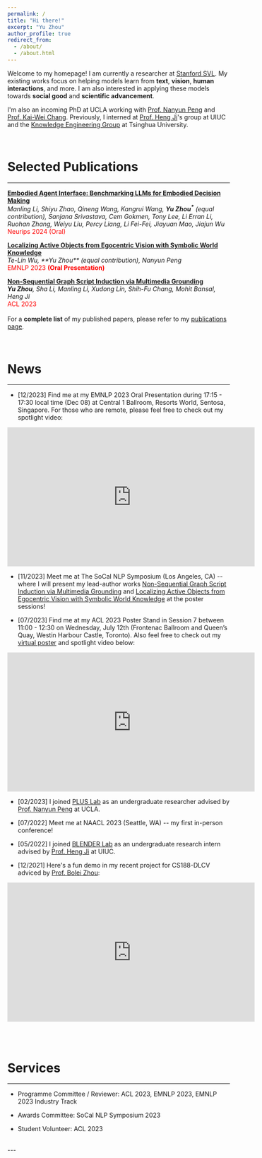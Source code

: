 ```yaml
---
permalink: /
title: "Hi there!"
excerpt: "Yu Zhou"
author_profile: true
redirect_from: 
  - /about/
  - /about.html
---
```


Welcome to my homepage! I am currently a researcher at [Stanford SVL](https://svl.stanford.edu/). My existing works focus on helping models learn from **text**, **vision**, **human interactions**, and more. I am also interested in applying these models towards **social good** and **scientific advancement**.


<!---
topics including **Multimodal Learning**, **Events**, **Social Computing**, and **AI for Science**. I am also broadly interested in **Generation** and **Evaluation** under the multimodal context. 
-->

I'm also an incoming PhD at UCLA working with [Prof. Nanyun Peng](https://vnpeng.net/) and [Prof. Kai-Wei Chang](http://web.cs.ucla.edu/~kwchang/). Previously, I interned at [Prof. Heng Ji](http://blender.cs.illinois.edu/hengji/research.html)'s group at UIUC and the [Knowledge Engineering Group](https://keg.cs.tsinghua.edu.cn/) at Tsinghua University.


<br/>


Selected Publications
======
---

**[Embodied Agent Interface: Benchmarking LLMs for Embodied Decision Making](https://embodied-agent-eval.github.io/)** <br/>
<em>Manling Li<sup>*</sup>, Shiyu Zhao<sup>*</sup>, Qineng Wang<sup>*</sup>, Kangrui Wang<sup>*</sup>, **Yu Zhou<sup>*</sup>** (equal contribution), Sanjana Srivastava, Cem Gokmen, Tony Lee, Li Erran Li, Ruohan Zhang, Weiyu Liu, Percy Liang, Li Fei-Fei, Jiayuan Mao, Jiajun Wu </em> <font color="red"> <br/> Neurips 2024  (Oral) </font> <br/>


**[Localizing Active Objects from Egocentric Vision with Symbolic World Knowledge](https://aclanthology.org/2023.emnlp-main.304.pdf)** <br/>
<em>Te-Lin Wu<sup>*</sup>, **Yu Zhou<sup>*</sup>** (equal contribution), Nanyun Peng</em> <font color="red"> <br/> EMNLP 2023   <strong>  (Oral Presentation)</strong> </font> <br/>


**[Non-Sequential Graph Script Induction via Multimedia Grounding](https://aclanthology.org/2023.acl-long.303.pdf)** <br/>
<em>**Yu Zhou**, Sha Li, Manling Li, Xudong Lin, Shih-Fu Chang, Mohit Bansal, Heng Ji</em> <font color="red"> <br/> ACL 2023 </font> <br/> <br/> For a **complete list** of my published papers, please refer to my [publications page](/publications).

<br/>


News
======
---

- [12/2023] Find me at my EMNLP 2023 Oral Presentation during 17:15 - 17:30 local time (Dec 08) at Central 1 Ballroom, Resorts World, Sentosa, Singapore. For those who are remote, please feel free to check out my spotlight video:
<iframe width="560" height="315" src="https://www.youtube.com/embed/t_yDXUriRZo" title="YouTube video player" frameborder="0" allow="accelerometer; autoplay; clipboard-write; encrypted-media; gyroscope; picture-in-picture" allowfullscreen></iframe>

<!---
- [10/2023] Meet me at EMNLP 2023 (Sentosa, Singapore) -- where I will present another lead-author work [Localizing Active Objects from Egocentric Vision with Symbolic World Knowledge](https://docs.google.com/presentation/d/12HzEpXb1RG5T6Sg7aer_hGaywmf5cV1vi7Fosy9323E/edit?usp=sharing) at the main conference during oral sessions!
-->

- [11/2023] Meet me at The SoCal NLP Symposium (Los Angeles, CA) -- where I will present my lead-author works [Non-Sequential Graph Script Induction via Multimedia Grounding](https://aclanthology.org/2023.acl-long.303.pdf) and [Localizing Active Objects from Egocentric Vision with Symbolic World Knowledge](https://docs.google.com/presentation/d/12HzEpXb1RG5T6Sg7aer_hGaywmf5cV1vi7Fosy9323E/edit?usp=sharing) at the poster sessions!

- [07/2023] Find me at my ACL 2023 Poster Stand in Session 7 between 11:00 - 12:30 on Wednesday, July 12th (Frontenac Ballroom and Queen’s Quay, Westin Harbour Castle, Toronto). Also feel free to check out my [virtual poster](https://underline.io/events/395/posters/15298/poster/76443-non-sequential-graph-script-induction-via-multimedia-grounding?tab=poster) and spotlight video below:
<iframe width="560" height="315" src="https://www.youtube.com/embed/fZ1MWM0o6l4" title="YouTube video player" frameborder="0" allow="accelerometer; autoplay; clipboard-write; encrypted-media; gyroscope; picture-in-picture" allowfullscreen></iframe>

<!---
- [05/2023] Meet me at ACL 2023 (Toronto, Canada) -- where I will present my first lead author work [Non-Sequential Graph Script Induction via Multimedia Grounding](https://aclanthology.org/2023.acl-long.303.pdf) at the main conference!
-->

- [02/2023] I joined [PLUS Lab](https://vnpeng.net/group/) as an undergraduate researcher advised by [Prof. Nanyun Peng](https://vnpeng.net/) at UCLA.


- [07/2022] Meet me at NAACL 2023 (Seattle, WA) -- my first in-person conference!

- [05/2022] I joined [BLENDER Lab](http://blender.cs.illinois.edu/index.html) as an undergraduate research intern advised by [Prof. Heng Ji](http://blender.cs.illinois.edu/hengji/research.html) at UIUC.

- [12/2021] Here's a fun demo in my recent project for CS188-DLCV adviced by [Prof. Bolei Zhou](https://boleizhou.github.io/):
<iframe width="560" height="315" src="https://www.youtube.com/embed/H1gXwSYAml4" title="YouTube video player" frameborder="0" allow="accelerometer; autoplay; clipboard-write; encrypted-media; gyroscope; picture-in-picture" allowfullscreen></iframe>


<br/><br/>


Services
======
---

- Programme Committee / Reviewer: ACL 2023, EMNLP 2023, EMNLP 2023 Industry Track <br/>

- Awards Committee: SoCal NLP Symposium 2023 <br/>

- Student Volunteer: ACL 2023




<br/>
---
<br/>
<script type="text/javascript" id="clstr_globe" src="//clustrmaps.com/globe.js?&w=300&d=YG3LLVlq54HoY9rGWpc4hPvuYUkUMn3z9Oy4kPbWotI"></script>







<!-- For more info
======
- My publications can be found [here](/publications).
- My contact information can be found [here](/contact). -->
